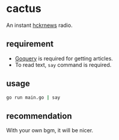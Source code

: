 # cactus

An instant [hckrnews](https://hckrnews.com) radio.

## requirement
- [Goquery](https://github.com/PuerkitoBio/goquery) is required for getting articles.
- To read text, `say` command is required.

## usage
```sh
go run main.go | say
```

## recommendation
With your own bgm, it will be nicer.
